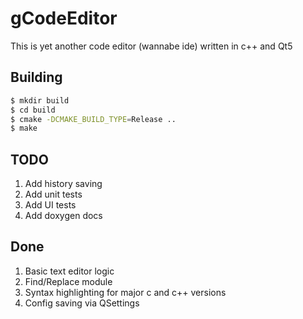 # gCodeEditor

This is yet another code editor (wannabe ide) written in c++ and Qt5

## Building
```bash
$ mkdir build
$ cd build
$ cmake -DCMAKE_BUILD_TYPE=Release ..
$ make
```

## TODO
1. Add history saving
2. Add unit tests
3. Add UI tests
4. Add doxygen docs

## Done
1. Basic text editor logic
2. Find/Replace module
3. Syntax highlighting for major c and c++ versions
4. Config saving via QSettings
